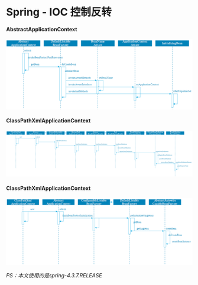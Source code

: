 # Spring - IOC 控制反转

#### AbstractApplicationContext

![ioc](ioc.png)

#### ClassPathXmlApplicationContext

![ioc](ioc-2.png)

#### ClassPathXmlApplicationContext

![ioc](ioc-3.png)

*PS：本文使用的是spring-4.3.7.RELEASE*